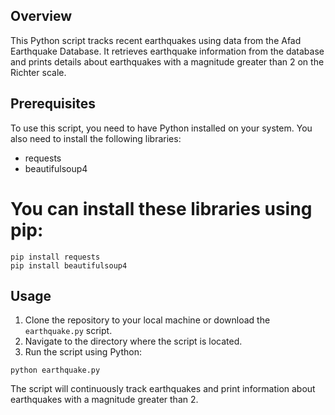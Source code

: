 ## Overview
 This Python script tracks recent earthquakes using data from the Afad Earthquake Database.
 It retrieves earthquake information from the database and prints details about earthquakes
 with a magnitude greater than 2 on the Richter scale.

## Prerequisites
 To use this script, you need to have Python installed on your system. You also need to
install the following libraries:
 - requests
 - beautifulsoup4

# You can install these libraries using pip:
 ```
 pip install requests
 pip install beautifulsoup4
```
## Usage
 1. Clone the repository to your local machine or download the `earthquake.py` script.
 2. Navigate to the directory where the script is located.
 3. Run the script using Python:
 ```
 python earthquake.py
 ```
 The script will continuously track earthquakes and print information about earthquakes
 with a magnitude greater than 2.
